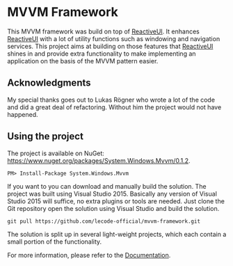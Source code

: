 # MVVM Framework
This MVVM framework was build on top of [ReactiveUI](https://github.com/reactiveui/ReactiveUI). It enhances [ReactiveUI](https://github.com/reactiveui/ReactiveUI)
with a lot of utility functions such as windowing and navigation services. This project aims at building on those features that
[ReactiveUI](https://github.com/reactiveui/ReactiveUI) shines in and provide extra functionality to make implementing an application on the basis of the MVVM
pattern easier.

## Acknowledgments
My special thanks goes out to Lukas Rögner who wrote a lot of the code and did a great deal of refactoring. Without him the project would not have happened.

## Using the project
The project is available on NuGet: https://www.nuget.org/packages/System.Windows.Mvvm/0.1.2.

```batch
PM> Install-Package System.Windows.Mvvm
```

If you want to you can download and manually build the solution. The project was built using Visual Studio 2015. Basically any version of Visual Studio 2015 will
suffice, no extra plugins or tools are needed. Just clone the Git repository open the solution using Visual Studio and build the solution.

```batch
git pull https://github.com/lecode-official/mvvm-framework.git
```

The solution is split up in several light-weight projects, which each contain a small portion of the functionality.

For more information, please refer to the [Documentation](https://github.com/lecode-official/mvvm-framework/blob/master/Documentation/Documentation.md).
